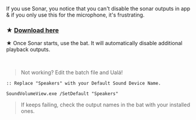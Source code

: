 If you use Sonar, you notice that you can't disable the sonar outputs in app & if you only use this for the microphone, it's frustrating.

### ★ [Download here](https://github.com/gzmatte/sonar/releases/download/1/Sonar.bat)

★ Once Sonar starts, use the bat. It will automatically disable additional playback outputs.

</br>


> Not working? Edit the batch file and Ualá!
```
:: Replace "Speakers" with your Default Sound Device Name.

SoundVolumeView.exe /SetDefault "Speakers"
```
> If keeps failing, check the output names in the bat with your installed ones.

